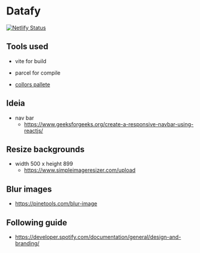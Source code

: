 # Datafy 

[![Netlify Status](https://api.netlify.com/api/v1/badges/12c5ea01-db50-43ad-a163-226720495f16/deploy-status)](https://app.netlify.com/sites/datafy-stats/deploys)

## Tools used

- vite for build

- parcel for compile

- [collors pallete](https://paletadecolores.online/pt/colors/b0f2c2/)


## Ideia
 - nav bar
    - https://www.geeksforgeeks.org/create-a-responsive-navbar-using-reactjs/

## Resize backgrounds 
- width 500 x height 899
  - https://www.simpleimageresizer.com/upload

## Blur images

- https://pinetools.com/blur-image


## Following guide
- https://developer.spotify.com/documentation/general/design-and-branding/


